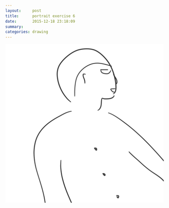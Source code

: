 ```yaml
---
layout:     post
title:      portrait exercise 6
date:       2015-12-18 23:18:09
summary:    
categories: drawing
---
```

![portrait exercise 6](/images/blog/portrait-exercise-6.png "a departing friend")
